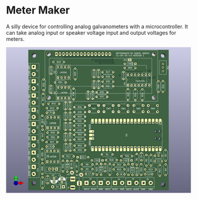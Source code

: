 # Meter Maker

A silly device for controlling analog galvanometers with a microcontroller.  It can take analog input or speaker voltage input
and output voltages for meters.

![Picture](MeterMaker/Metermaker.png)

